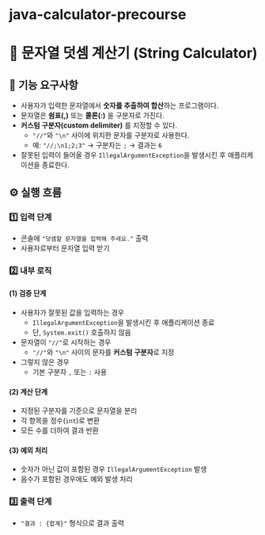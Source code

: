 # java-calculator-precourse

# 🧮 문자열 덧셈 계산기 (String Calculator)

## 📖 기능 요구사항

- 사용자가 입력한 문자열에서 **숫자를 추출하여 합산**하는 프로그램이다.
- 문자열은 **쉼표(,)** 또는 **콜론(:)** 을 구분자로 가진다.
- **커스텀 구분자(custom delimiter)** 를 지정할 수 있다.
    - `"//"`와 `"\n"` 사이에 위치한 문자를 구분자로 사용한다.
    - 예: `"//;\n1;2;3"` → 구분자는 `;` → 결과는 `6`
- 잘못된 입력이 들어올 경우 `IllegalArgumentException`을 발생시킨 후 애플리케이션을 종료한다.

## ⚙️ 실행 흐름

### 1️⃣ 입력 단계

- 콘솔에 `"덧셈할 문자열을 입력해 주세요."` 출력
- 사용자로부터 문자열 입력 받기

### 2️⃣ 내부 로직

#### (1) 검증 단계

- 사용자가 잘못된 값을 입력하는 경우
    - `IllegalArgumentException`을 발생시킨 후 애플리케이션 종료
    - 단, `System.exit()` 호출하지 않음
- 문자열이 `"//"`로 시작하는 경우
    - `"//"`와 `"\n"` 사이의 문자를 **커스텀 구분자**로 지정
- 그렇지 않은 경우
    - 기본 구분자 `,` 또는 `:` 사용

#### (2) 계산 단계

- 지정된 구분자를 기준으로 문자열을 분리
- 각 항목을 정수(`int`)로 변환
- 모든 수를 더하여 결과 반환

#### (3) 예외 처리

- 숫자가 아닌 값이 포함된 경우 `IllegalArgumentException` 발생
- 음수가 포함된 경우에도 예외 발생 처리

### 3️⃣ 출력 단계

- `"결과 : {합계}"` 형식으로 결과 출력
